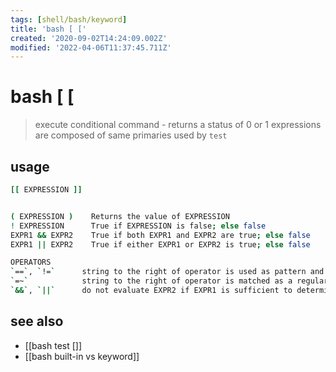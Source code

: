 ```yaml
---
tags: [shell/bash/keyword]
title: 'bash [ ['
created: '2020-09-02T14:24:09.002Z'
modified: '2022-04-06T11:37:45.711Z'
---
```


# bash [ [

> execute conditional command - returns a status of 0 or 1
> expressions are composed of same primaries used by `test`

## usage

```sh
[[ EXPRESSION ]]


( EXPRESSION )    Returns the value of EXPRESSION
! EXPRESSION      True if EXPRESSION is false; else false
EXPR1 && EXPR2    True if both EXPR1 and EXPR2 are true; else false
EXPR1 || EXPR2    True if either EXPR1 or EXPR2 is true; else false

OPERATORS
`==`, `!=`      string to the right of operator is used as pattern and pattern matching is performed
`=~`            string to the right of operator is matched as a regular expression
`&&`, `||`      do not evaluate EXPR2 if EXPR1 is sufficient to determine the expression's value
```

## see also

- [[bash test []]
- [[bash built-in vs keyword]]
